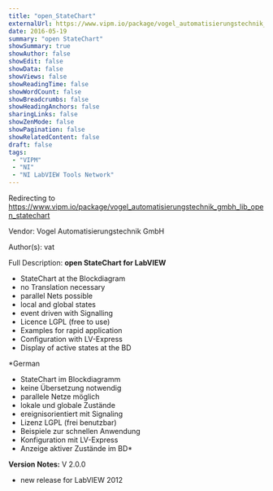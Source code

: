 ```yaml
---
title: "open_StateChart"
externalUrl: https://www.vipm.io/package/vogel_automatisierungstechnik_gmbh_lib_open_statechart
date: 2016-05-19
summary: "open StateChart"
showSummary: true
showAuthor: false
showEdit: false
showData: false
showViews: false
showReadingTime: false
showWordCount: false
showBreadcrumbs: false
showHeadingAnchors: false
sharingLinks: false
showZenMode: false
showPagination: false
showRelatedContent: false
draft: false
tags:
 - "VIPM"
 - "NI"
 - "NI LabVIEW Tools Network"
---
```


Redirecting to https://www.vipm.io/package/vogel_automatisierungstechnik_gmbh_lib_open_statechart

Vendor: Vogel Automatisierungstechnik GmbH

Author(s): vat
 
Full Description:
**open StateChart for LabVIEW**

- StateChart at the Blockdiagram
- no Translation necessary
- parallel Nets possible
- local and global states
- event driven with Signalling
- Licence  LGPL (free to use)
- Examples for rapid application
- Configuration with LV-Express
- Display of active states at the BD

*German
- StateChart im Blockdiagramm
- keine Übersetzung notwendig
- parallele Netze möglich
- lokale und globale Zustände
- ereignisorientiert mit Signaling
- Lizenz  LGPL (frei benutzbar)
- Beispiele zur schnellen Anwendung
- Konfiguration mit LV-Express
- Anzeige aktiver Zustände im BD*

**Version Notes:**
V 2.0.0
 -  new release for LabVIEW 2012
